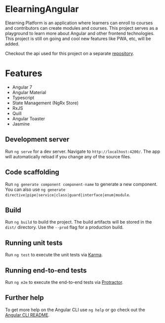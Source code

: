 # ElearningAngular

Elearning Platform is an application where learners can enroll to courses and contributors can create modules and courses. This project serves as a playground to learn more about Angular and other frontend technologies. This project is still on going and cool new features like PWA, etc, will be added.

Checkout the api used for this project on a separate [repository](https://github.com/junibrosas/elearning-api).

# Features
- Angular 7
- Angular Material
- Typescript
- State Management (NgRx Store)
- RxJS
- Quill
- Angular Toaster
- Jasmine

## Development server

Run `ng serve` for a dev server. Navigate to `http://localhost:4200/`. The app will automatically reload if you change any of the source files.

## Code scaffolding

Run `ng generate component component-name` to generate a new component. You can also use `ng generate directive|pipe|service|class|guard|interface|enum|module`.

## Build

Run `ng build` to build the project. The build artifacts will be stored in the `dist/` directory. Use the `--prod` flag for a production build.

## Running unit tests

Run `ng test` to execute the unit tests via [Karma](https://karma-runner.github.io).

## Running end-to-end tests

Run `ng e2e` to execute the end-to-end tests via [Protractor](http://www.protractortest.org/).

## Further help

To get more help on the Angular CLI use `ng help` or go check out the [Angular CLI README](https://github.com/angular/angular-cli/blob/master/README.md).
